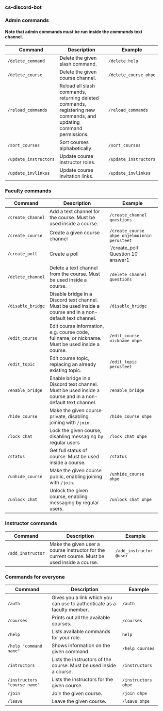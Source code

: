 ### cs-discord-bot

### Admin commands

#### Note that admin commands must be run inside the _commands_ text channel.

Command | Description | Example
--- |--- | ---
`/delete_command` | Delete the given slash command. | `/delete help`
`/delete_course` | Delete the given course channel. | `/delete_course ohpe`
`/reload_commands` | Reload all slash commands, returning deleted commands, registering new commands, and updating command permissions. | `/reload_commands`
`/sort_courses` | Sort courses alphabetically. | `/sort_courses`
`/update_instructors` | Update course instructor roles. | `/update_instructors`
`/update_invlinkss` | Update course invitation links. | `/update_invlinkss`

### Faculty commands

Command | Description | Example
--- |--- | ---
`/create_channel` | Add a text channel for the course. Must be used inside a course. | `/create_channel questions`
`/create_course ` | Create a given course channel | `/create_course ohpe ohjelmoinnin perusteet`
`/create_poll ` | Create a poll | `/create_poll Question 10 answer1 | answer 2 | answer 3`
`/delete_channel` | Delete a text channel from the course. Must be used inside a course. | `/delete_channel questions`
`/disable_bridge` | Disable bridge in a Discord text channel. Must be used inside a course and in a non-default text channel. | `/disable_bridge`
`/edit_course` | Edit course information, e.g. course code, fullname, or nickname. Must be used inside a course. | `/edit_course nickname ohpe`
`/edit_topic` | Edit course topic, replacing an already existing topic. | `/edit_topic perusteet`
`/enable_bridge` | Enable bridge in a Discord text channel. Must be used inside a course and in a non-default text channel. | `/enable_bridge`
`/hide_course` | Make the given course private, disabling joining with `/join` | `/hide_course ohpe`
`/lock_chat` | Lock the given course, disabling messaging by regular users | `/lock_chat ohpe`
`/status` | Get full status of course. Must be used inside a course. | `/status`
`/unhide_course` | Make the given course public, enabling joining with `/join`. | `/unhide_course ohpe`
`/unlock_chat` | Unlock the given course, enabling messaging by regular users. | `/unlock_chat ohpe`

### Instructor commands

Command | Description | Example
--- |--- | ---
`/add_instructor` | Make the given user a course instructor for the current course. Must be used inside a course. | `/add_instructor @user`

### Commands for everyone

Command | Description | Example
--- |--- | ---
`/auth` | Gives you a link which you can use to authenticate as a faculty member. | `/auth`
`/courses` | Prints out all the available courses. | `/courses`
`/help` |  Lists available commands for your role. | `help`
`/help "command name"` | Shows information on the given command. | `/help courses`
`/intructors` | Lists the instructors of the course. Must be used inside a course. | `/instructors`
`/instructors "course name"` | Lists the instructors for the given course. | `/instructors ohpe`
`/join` | Join the given course. | `/join ohpe`
`/leave` | Leave the given course. | `/leave ohpe`